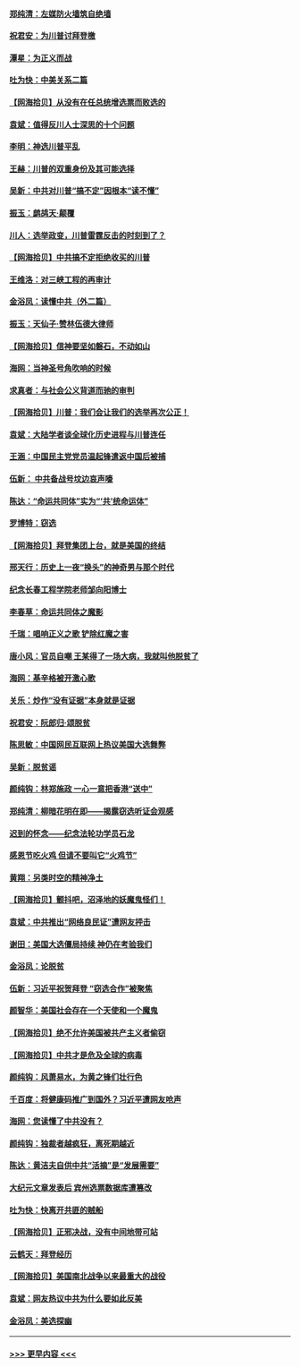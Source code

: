 #### [郑纯清：左媒防火墙筑自绝墙](../pages/nsc993/n12602226.md?t=12080951) 
#### [祝君安：为川普讨拜登檄](../pages/nsc993/n12602199.md?t=12080951) 
#### [潭星：为正义而战](../pages/nsc993/n12600926.md?t=12080951) 
#### [吐为快：中美关系二篇](../pages/nsc993/n12600908.md?t=12080951) 
#### [【网海拾贝】从没有在任总统增选票而败选的](../pages/nsc993/n12600435.md?t=12080951) 
#### [袁斌：值得反川人士深思的十个问题](../pages/nsc993/n12600332.md?t=12080951) 
#### [李明：神选川普平乱](../pages/nsc993/n12599751.md?t=12080951) 
#### [王赫：川普的双重身份及其可能选择](../pages/nsc993/n12599723.md?t=12080951) 
#### [吴新：中共对川普“搞不定”因根本“读不懂”](../pages/nsc993/n12599502.md?t=12080951) 
#### [振玉：鹧鸪天‧颠覆](../pages/nsc993/n12599494.md?t=12080951) 
#### [川人：选举政变，川普雷霆反击的时刻到了？](../pages/nsc993/n12599291.md?t=12080951) 
#### [【网海拾贝】中共搞不定拒绝收买的川普](../pages/nsc993/n12598955.md?t=12080951) 
#### [王维洛：对三峡工程的再审计](../pages/nsc993/n12598436.md?t=12080951) 
#### [金浴凤：读懂中共（外二篇）](../pages/nsc993/n12597943.md?t=12080951) 
#### [振玉：天仙子‧赞林伍德大律师](../pages/nsc993/n12597929.md?t=12080951) 
#### [【网海拾贝】信神要坚如磐石，不动如山](../pages/nsc993/n12597901.md?t=12080951) 
#### [海网：当神圣号角吹响的时候](../pages/nsc993/n12595891.md?t=12080951) 
#### [求真者：与社会公义背道而驰的审判](../pages/nsc993/n12595868.md?t=12080951) 
#### [【网海拾贝】川普：我们会让我们的选举再次公正！](../pages/nsc993/n12594930.md?t=12080951) 
#### [袁斌：大陆学者谈全球化历史进程与川普连任](../pages/nsc993/n12594690.md?t=12080951) 
#### [王涵：中国民主党党员温起锋遣返中国后被捕](../pages/nsc993/n12594540.md?t=12080951) 
#### [伍新： 中共备战号坟边哀声嚎](../pages/nsc993/n12593086.md?t=12080951) 
#### [陈达：“命运共同体”实为“‘共’统命运体”](../pages/nsc993/n12590865.md?t=12080951) 
#### [罗博特：窃选](../pages/nsc993/n12590619.md?t=12080951) 
#### [【网海拾贝】拜登集团上台，就是美国的终结](../pages/nsc993/n12589725.md?t=12080951) 
#### [邢天行：历史上一夜“换头”的神奇男与那个时代](../pages/nsc993/n12589424.md?t=12080951) 
#### [纪念长春工程学院老师邹向阳博士](../pages/nsc993/n12585390.md?t=12080951) 
#### [李春草：命运共同体之魔影](../pages/nsc993/n12585026.md?t=12080951) 
#### [千瑞：唱响正义之歌 铲除红魔之害](../pages/nsc993/n12585002.md?t=12080951) 
#### [唐小风：官员自嘲 王某得了一场大病，我就叫他脱贫了](../pages/nsc993/n12584981.md?t=12080951) 
#### [海网：基辛格被开激心歌](../pages/nsc993/n12584946.md?t=12080951) 
#### [关乐：炒作“没有证据”本身就是证据](../pages/nsc993/n12583146.md?t=12080951) 
#### [祝君安：阮郎归‧颂脱贫](../pages/nsc993/n12583119.md?t=12080951) 
#### [陈思敏：中国网民互联网上热议美国大选舞弊](../pages/nsc993/n12582845.md?t=12080951) 
#### [吴新：脱贫谣](../pages/nsc993/n12580839.md?t=12080951) 
#### [颜纯钩：林郑施政 一心一意把香港“送中”](../pages/nsc993/n12580805.md?t=12080951) 
#### [郑纯清：柳暗花明在即——揭露窃选听证会观感](../pages/nsc993/n12580795.md?t=12080951) 
#### [迟到的怀念——纪念法轮功学员石龙](../pages/nsc993/n12580245.md?t=12080951) 
#### [感恩节吃火鸡  但请不要叫它“火鸡节”](../pages/nsc993/n12580252.md?t=12080951) 
#### [黄翔：另类时空的精神净土](../pages/nsc993/n12578638.md?t=12080951) 
#### [【网海拾贝】颤抖吧，沼泽地的妖魔鬼怪们！](../pages/nsc993/n12578552.md?t=12080951) 
#### [袁斌：中共推出“网络良民证”遭网友抨击](../pages/nsc993/n12578511.md?t=12080951) 
#### [谢田：美国大选僵局持续 神仍在考验我们](../pages/nsc993/n12577432.md?t=12080951) 
#### [金浴凤：论脱贫](../pages/nsc993/n12576386.md?t=12080951) 
#### [伍新：习近平祝贺拜登 “窃选合作”被聚焦](../pages/nsc993/n12576358.md?t=12080951) 
#### [颜智华：美国社会存在一个天使和一个魔鬼](../pages/nsc993/n12574299.md?t=12080951) 
#### [【网海拾贝】绝不允许美国被共产主义者偷窃](../pages/nsc993/n12573396.md?t=12080951) 
#### [【网海拾贝】中共才是危及全球的病毒](../pages/nsc993/n12571204.md?t=12080951) 
#### [颜纯钩：风萧易水，为黄之锋们壮行色](../pages/nsc993/n12571487.md?t=12080951) 
#### [千百度：将健康码推广到国外？习近平遭网友呛声](../pages/nsc993/n12570808.md?t=12080951) 
#### [海网：您读懂了中共没有？](../pages/nsc993/n12570487.md?t=12080951) 
#### [颜纯钩：独裁者越疯狂，离死期越近](../pages/nsc993/n12569055.md?t=12080951) 
#### [陈达：黄洁夫自供中共“活摘”是“发展需要”](../pages/nsc993/n12568541.md?t=12080951) 
#### [大纪元文章发表后 宾州选票数据库遭篡改](../pages/nsc993/n12568105.md?t=12080951) 
#### [吐为快：快离开共匪的贼船](../pages/nsc993/n12568462.md?t=12080951) 
#### [【网海拾贝】正邪决战，没有中间地带可站](../pages/nsc993/n12568439.md?t=12080951) 
#### [云鹤天：拜登经历](../pages/nsc993/n12567294.md?t=12080951) 
#### [【网海拾贝】美国南北战争以来最重大的战役](../pages/nsc993/n12567247.md?t=12080951) 
#### [袁斌：网友热议中共为什么要如此反美](../pages/nsc993/n12567162.md?t=12080951) 
#### [金浴凤：美选探幽](../pages/nsc993/n12567147.md?t=12080951) 

----
#### [ >>> 更早内容 <<< ](../indexes/nsc993-earlier.md)
